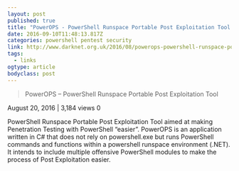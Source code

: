 ```yaml
---
layout: post
published: true
title: "PowerOPS - PowerShell Runspace Portable Post Exploitation Tool - Darknet"
date: 2016-09-10T11:48:13.817Z
categories: powershell pentest security 
link: http://www.darknet.org.uk/2016/08/powerops-powershell-runspace-portable-post-exploitation-tool/
tags:
  - links
ogtype: article
bodyclass: post
---
```


> PowerOPS – PowerShell Runspace Portable Post Exploitation Tool

August 20, 2016 | 3,184 views  0

PowerShell Runspace Portable Post Exploitation Tool aimed at making Penetration Testing with PowerShell “easier”. PowerOPS is an application written in C# that does not rely on powershell.exe but runs PowerShell commands and functions within a powershell runspace environment (.NET). It intends to include multiple offensive PowerShell modules to make the process of Post Exploitation easier.
